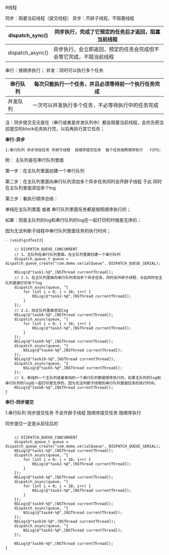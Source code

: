 #线程

同步：阻塞当前线程（提交线程） 
异步：开辟子线程，不阻塞线程

| dispatch_sync() | 同步执行，完成了它预定的任务后才返回，阻塞当前线程 |  
| --- | --- |
|dispatch_async()	  | 异步执行，会立即返回，预定的任务会完成但不会等它完成，不阻当前线程

串行：按顺序执行；
并发：同时可以执行多个任务

| 串行队列 | 每次只能执行一个任务，并且必须等待前一个执行任务完成 |
| --- | --- |
| 并发队列 | 一次可以并发执行多个任务，不必等待执行中的任务完成 |


注：同步提交无论是在（串行或者是并发队列中）都会阻塞当前线程，会优先把当前提交的block任务执行完，以后再执行其它任务；

**串行-异步**

    1:串行队列 异步添加任务 开辟子线程  按顺序提交任务  每个任务按照顺序执行   FIFO;

例：
主队列是在串行队列里面

第一步：在主队列里面创建一个串行队列

第二步：在主队列里面向串行队列添加多个异步任务同时会开辟子线程
于此 同时在主队列里面添加多个log

第三步：看执行顺序总结：

单纯在主队列里面 或者 串行队列里面任务都是按照顺序执行的；

如果：但是主队列的log和串行队列的log在一起打印的时候是无序的；

因为无法判断子线程中串行队列里面任务的执行时间；


```
- (void)gcdTest2{

    // DISPATCH_QUEUE_CONCURRENT
    // 1、主队列在串行队列里面，在主队列里面创建一个串行队列
    dispatch_queue_t queue = dispatch_queue_create("com.demo.serialQueue", DISPATCH_QUEUE_SERIAL);

    NSLog(@"task1-%@",[NSThread currentThread]);
    // 2.1、在主队列里面向串行队列添加多个异步任务，同时会开辟子线程，与此同时在主队列里面打印多个log
    dispatch_async(queue, ^{
        for (int i = 0; i < 10; i++) {
            NSLog(@"task2-%@",[NSThread currentThread]);
        }
    });
    // 2.2、向主队列里面添加log
    NSLog(@"task8-%@",[NSThread currentThread]);
    dispatch_async(queue, ^{
        for (int i = 0; i < 10; i++) {
            NSLog(@"task3-%@",[NSThread currentThread]);
        }
    });
    NSLog(@"task9-%@",[NSThread currentThread]);
    dispatch_async(queue, ^{
        NSLog(@"task4-%@",[NSThread currentThread]);
    });
    NSLog(@"task10-%@",[NSThread currentThread]);
    dispatch_async(queue, ^{
        NSLog(@"task5-%@",[NSThread currentThread]);
    });
    // 3、单纯的一个主队列或者单纯的一个串行队列都是顺序执行的，如果主队列的log和串行队列的log在一起打印是无序的，因为无法判断子线程的串行队列里面任务的执行时间。
    NSLog(@"task6-%@",[NSThread currentThread]);
}
```

**串行-同步提交**

1.串行队列 同步提交任务  不会开辟子线程  按顺序提交任务 按顺序执行

同步提交一定是从前往后的

```- (void)gcdTest2{

    // DISPATCH_QUEUE_CONCURRENT
    dispatch_queue_t queue = dispatch_queue_create("com.demo.serialQueue", DISPATCH_QUEUE_SERIAL);
    NSLog(@"task1-%@",[NSThread currentThread]);
    dispatch_async(queue, ^{
        for (int i = 0; i < 10; i++) {
            NSLog(@"task2-%@",[NSThread currentThread]);
        }
    });
    NSLog(@"task8-%@",[NSThread currentThread]);
    dispatch_async(queue, ^{
        for (int i = 0; i < 10; i++) {
            NSLog(@"task3-%@",[NSThread currentThread]);
        }
    });
    NSLog(@"task9-%@",[NSThread currentThread]);
    dispatch_async(queue, ^{
        NSLog(@"task4-%@",[NSThread currentThread]);
    });
    NSLog(@"task10-%@",[NSThread currentThread]);
    dispatch_async(queue, ^{
        NSLog(@"task5-%@",[NSThread currentThread]);
    });
   
    NSLog(@"task6-%@",[NSThread currentThread]);
}

```



